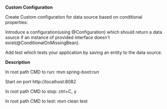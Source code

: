 **Custom Configuration**

Create Custom configuration for data source based on conditional properties:

Introduce a configuration(using @Configuration) which should return a data source if an instance of provided interface doesn't exist(@ConditionalOnMissingBean).

Add test which tests your application by saving an entity to the data source.


**Description**

In root path CMD to run: mvn spring-boot:run

Start on port http://localhost:8082

In root path CMD to stop: ctrl+C, y

In root path CMD to test: mvn clean test
